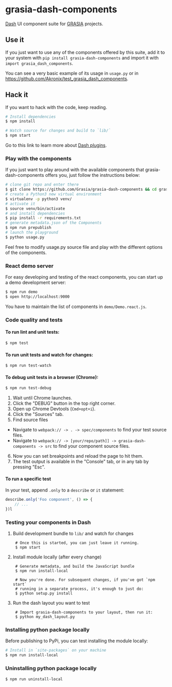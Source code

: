 # grasia-dash-components

[Dash](https://github.com/plotly/dash) UI component suite for [GRASIA](https://github.com/Grasia/) projects.

## Use it

If you just want to use any of the components offered by this suite, add it to your system with `pip install grasia-dash-components` and import it with `import grasia_dash_components`.

You can see a very basic example of its usage in `usage.py` or in https://github.com/Akronix/test_grasia_dash_components.

## Hack it
If you want to hack with the code, keep reading.

```sh
# Install dependencies
$ npm install

# Watch source for changes and build to `lib/`
$ npm start
```

Go to this link to learn more about [Dash plugins](https://plot.ly/dash/plugins).

### Play with the components

If you just want to play around with the available components that grasia-dash-components offers you, just follow the instructions below:

```sh
# clone git repo and enter there
$ git clone https://github.com/Grasia/grasia-dash-components && cd grasia-dash-components
# create a Python3 new virtual environment
$ virtualenv -p python3 venv/
# activate it
$ source venv/bin/activate
# and install dependencies
$ pip install -r requirements.txt
# generate metadata.json of the Components
$ npm run prepublish
# launch the playground
$ python usage.py
```

Feel free to modify usage.py source file and play with the different options of the components.

### React demo server

For easy developing and testing of the react components, you can start up a demo development server:

```sh
$ npm run demo
$ open http://localhost:9000
```

You have to maintain the list of components in `demo/Demo.react.js`.

### Code quality and tests

#### To run lint and unit tests:

```sh
$ npm test
```

#### To run unit tests and watch for changes:

```sh
$ npm run test-watch
```

#### To debug unit tests in a browser (Chrome):

```sh
$ npm run test-debug
```

1. Wait until Chrome launches.
2. Click the "DEBUG" button in the top right corner.
3. Open up Chrome Devtools (`Cmd+opt+i`).
4. Click the "Sources" tab.
5. Find source files
  - Navigate to `webpack:// -> . -> spec/components` to find your test source files.
  - Navigate to `webpack:// -> [your/repo/path]] -> grasia-dash-components -> src` to find your component source files.
6. Now you can set breakpoints and reload the page to hit them.
7. The test output is available in the "Console" tab, or in any tab by pressing "Esc".

#### To run a specific test

In your test, append `.only` to a `describe` or `it` statement:

```javascript
describe.only('Foo component', () => {
    // ...
})l
```

### Testing your components in Dash

1. Build development bundle to `lib/` and watch for changes

        # Once this is started, you can just leave it running.
        $ npm start

2. Install module locally (after every change)

        # Generate metadata, and build the JavaScript bundle
        $ npm run install-local

        # Now you're done. For subsequent changes, if you've got `npm start`
        # running in a separate process, it's enough to just do:
        $ python setup.py install

3. Run the dash layout you want to test

        # Import grasia-dash-components to your layout, then run it:
        $ python my_dash_layout.py


### Installing python package locally

Before publishing to PyPi, you can test installing the module locally:

```sh
# Install in `site-packages` on your machine
$ npm run install-local
```

### Uninstalling python package locally

```sh
$ npm run uninstall-local
```
